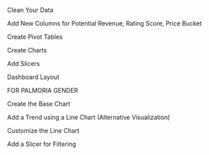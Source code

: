 Clean Your Data

Add New Columns for Potential Revenue, Rating Score, Price Bucket

Create Pivot Tables

Create Charts

Add Slicers

Dashboard Layout




FOR PALMORIA GENDER

Create the Base Chart

Add a Trend using a Line Chart (Alternative Visualization)

Customize the Line Chart

Add a Slicer for Filtering

